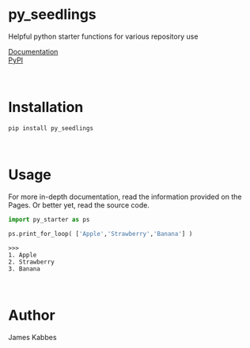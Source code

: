 # py_seedlings
Helpful python starter functions for various repository use <br>

[Documentation](https://jameskabbes.github.io/py_seedlings)<br>
[PyPI](https://pypi.org/project/kabbes-py-seedlings)

<br>

# Installation
`pip install py_seedlings`

<br>

# Usage
For more in-depth documentation, read the information provided on the Pages. Or better yet, read the source code.

```python
import py_starter as ps
```

```python
ps.print_for_loop( ['Apple','Strawberry','Banana'] )
```

```
>>> 
1. Apple
2. Strawberry
3. Banana
```

<br>

# Author
James Kabbes
